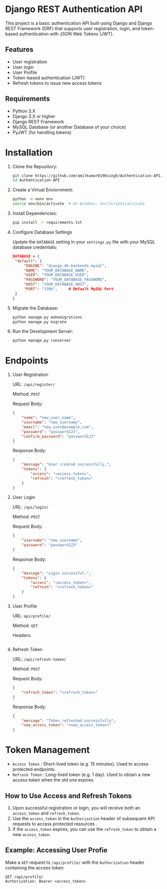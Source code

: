 # Django REST Authentication API

This project is a basic authentication API built using Django and Django REST Framework (DRF) that supports user registration, login, and token-based authentication with JSON Web Tokens (JWT).


## Features

- User registration
- User login
- User Profile
- Token-based authentication (JWT)
- Refresh tokens to issue new access tokens

## Requirements

- Python 3.X
- Django 3.X or higher
- Django REST Framework
- MySQL Database (or another Database of your choice)
- PyJWT (for handling tokens)



# Installation

1. Clone the Repository:
   ```bash
   git clone https://github.com/amitkumar0198singh/Authentication-API.git
   cd Authentication-API
   ```

2. Create a Virtual Enviornment:
   ```bash
   python -m venv env
   source env/bin/activate  # On Windows: env\Scripts\activate
   ```

3. Install Dependencies:
   ```bash
   pip install -r requirements.txt
   ```

4. Configure Database Settings

   Update the `DATABASE` setting in your `settings.py` file with your MySQL database credentials:
   ```json
   DATABASE = {
    "default": {
        "ENGINE": "django.db.backends.mysql",
        "NAME": "YOUR_DATABASE_NAME",
        "USER": "YOUR_DATABASE_USER",
        "PASSWORD": "YOUR_DATABASE_PASSWORD",
        "HOST": "YOUR_DATABASE_HOST",
        "PORT": "3306",     # Default MySQL Port
    }
   }
   ```

5. Migrate the Database:
   ```bash
   python manage.py makemigrations
   python manage.py migrate
   ```

6. Run the Development Server:
   ```bash
   python manage.py runserver
   ```



# Endpoints

1. User Registration

   URL: `/api/register/`

   Method: `POST`

   Request Body:
   ```json
   {
       "name": "new_user_name",
       "username": "new_username",
       "email": "new_user@example.com",
       "password": "password123",
       "confirm_password": "password123"
   }
   ```
   Response Body:
   ```json
   {
       "message": "User created successfully.",
       "tokens": {
           "access": "<access_token>",
           "refresh": "<refresh_token>"
       }
   }
   ```

2. User Login

   URL: `/api/login/`

   Method: `POST`

   Request Body:
   ```json
   {
       "username": "new_username",
       "password": "password123"
   }
   ```
   Response Body:
   ```json
   {
       "message": "Login successful.",
       "tokens": {
           "access": "<access_token>",
           "refresh": "<refresh_token>"
       }
   }
   ```

3. User Profile

   URL: `api/profile/`

   Method: `GET`

   Headers:
   ```

4. Refresh Token

   URL: `/api/refresh-token/`

   Method: `POST`

   Request Body:
   ```json
   {
       "refresh_token": "<refresh_token>"
   }
   ```
   Response Body:
   ```json
   {
       "message": "Token refreshed successfully",
       "new_access_token": "<new_access_token>"
   }
   ```



# Token Management
- `Access Token` : Short-lived token (e.g. 15 minutes). Used to access protected endpoints.
- `Refresh Token` : Long-lived token (e.g. 1 day). Used to obtain a new access token when the old one expires.


## How to Use Access and Refresh Tokens

1. Upon successful registration or login, you will receive both an `access_token` and `refresh_token`.
2. Use the `access_token` in the `Authorization` header of subsequent API requests to access protected resources .
3. If the `access_token` expires, you can use the `refresh_token` to obtain a new `access_token`.

## Example: Accessing User Profie
Make a `GET` request to `/api/profile/` with the `Authorization` header containing the access token:
```http
GET /api/profile/
Authorization: Bearer <access_token>
```
